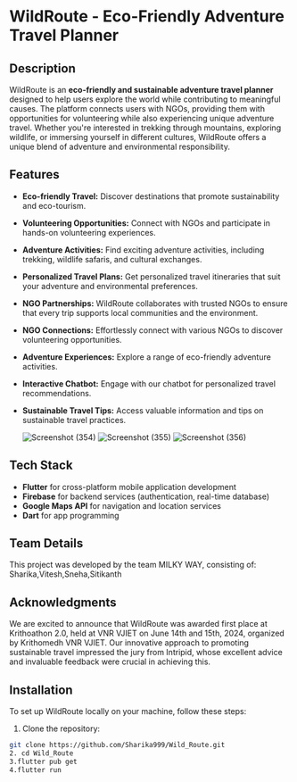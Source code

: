 # WildRoute - Eco-Friendly Adventure Travel Planner

## Description

WildRoute is an **eco-friendly and sustainable adventure travel planner** designed to help users explore the world while contributing to meaningful causes. The platform connects users with NGOs, providing them with opportunities for volunteering while also experiencing unique adventure travel. Whether you're interested in trekking through mountains, exploring wildlife, or immersing yourself in different cultures, WildRoute offers a unique blend of adventure and environmental responsibility.

## Features

- **Eco-friendly Travel:** Discover destinations that promote sustainability and eco-tourism.
- **Volunteering Opportunities:** Connect with NGOs and participate in hands-on volunteering experiences.
- **Adventure Activities:** Find exciting adventure activities, including trekking, wildlife safaris, and cultural exchanges.
- **Personalized Travel Plans:** Get personalized travel itineraries that suit your adventure and environmental preferences.
- **NGO Partnerships:** WildRoute collaborates with trusted NGOs to ensure that every trip supports local communities and the environment.
- **NGO Connections:** Effortlessly connect with various NGOs to discover volunteering opportunities.
- **Adventure Experiences:** Explore a range of eco-friendly adventure activities.
- **Interactive Chatbot:** Engage with our chatbot for personalized travel recommendations.
- **Sustainable Travel Tips:** Access valuable information and tips on sustainable travel practices.

  ![Screenshot (354)](https://github.com/user-attachments/assets/7ed18669-c813-4ca7-b0b1-934314f1ee8c)
  ![Screenshot (355)](https://github.com/user-attachments/assets/5d2876c4-98e8-42b5-a536-f432f273edfe)
  ![Screenshot (356)](https://github.com/user-attachments/assets/3a1d373e-2954-41fd-848c-b909e03c5b4e)




## Tech Stack

- **Flutter** for cross-platform mobile application development
- **Firebase** for backend services (authentication, real-time database)
- **Google Maps API** for navigation and location services
- **Dart** for app programming

## Team Details
This project was developed by the team MILKY WAY, consisting of:
Sharika,Vitesh,Sneha,Sitikanth

## Acknowledgments
We are excited to announce that WildRoute was awarded first place at Krithoathon 2.0, held at VNR VJIET on June 14th and 15th, 2024, organized by Krithomedh VNR VJIET. Our innovative approach to promoting sustainable travel impressed the jury from Intripid, whose excellent advice and invaluable feedback were crucial in achieving this.

## Installation

To set up WildRoute locally on your machine, follow these steps:

1. Clone the repository:

```bash
git clone https://github.com/Sharika999/Wild_Route.git
2. cd Wild_Route
3.flutter pub get
4.flutter run


